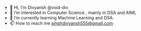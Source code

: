 - 👋 Hi, I’m Divyansh @void-div
- 👀 I’m interested in Computer Science , mainly in DSA and AIML
- 🌱 I’m currently learning Machine Learning and DSA.
- 📫 How to reach me singhdivyansh555@gmail.com

<!---
void-div/void-div is a ✨ special ✨ repository because its `README.md` (this file) appears on your GitHub profile.
You can click the Preview link to take a look at your changes.
--->
